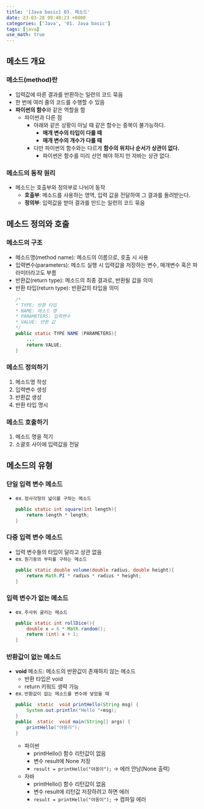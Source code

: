 ```yaml
---
title: '[Java basic] 03. 메소드'
date: 23-03-28 09:40:23 +0800
categories: ['Java', '01. Java basic']
tags: [java]
use_math: true
---
```


## 메소드 개요
### 메소드(method)란
- 입력값에 따른 결과를 반환하는 일련의 코드 묶음
- 한 번에 여러 줄의 코드를 수행할 수 있음
- **파이썬의 함수**와 같은 역할을 함
	- 파이썬과 다른 점
		- 아래와 같은 상황이 아닐 때 같은 함수는 중복이 불가능하다.
			- **매개 변수의 타입이 다를 때**
			- **매개 변수의 개수가 다를 때**
		- 다만 파이썬의 함수와는 다르게 **함수의 위치나 순서가 상관이 없다.**
			- 파이썬은 함수를 미리 선언 해야 하지 만 자바는 상관 없다.

### 메소드의 동작 원리
- 메소드는 호출부와 정의부로 나뉘어 동작
	- **호출부**: 메소드를 사용하는 영역, 입력 값을 전달하여 그 결과를 돌려받는다.
	- **정의부**: 입력값을 받아 결과를 만드는 일련의 코드 묶음

## 메소드 정의와 호출
### 메소드의 구조
- 메소드명(method name): 메소드의 이름으로, 호출 시 사용
- 입력변수(parameters): 메소드 실행 시 입력값을 저장하는 변수, 매개변수 혹은 파라미터라고도 부름
- 반환값(return type): 메소드의 최종 결과로, 반환될 값을 의미
- 반환 타입(return type): 반환값의 타입을 의미
    ```java
    /*
    * TYPE: 반환 타입
    * NAME: 메소드 명
    * PARAMETERS: 입력변수
    * VALUE: 반환 값
    */
    public static TYPE NAME (PARAMETERS){
        ...
        return VALUE;
    }
    ```

### 메소드 정의하기
1. 메소드명 작성
2. 입력변수 생성
3. 반환값 생성
4. 반환 타입 명시

### 메소드 호출하기
1. 메소드 명을 적기
2. 소괄호 사이에 입력값을 전달

## 메소드의 유형
### 단일 입력 변수 메소드
- ex. `정사각형의 넓이를 구하는 메소드`
	```java
	public static int square(int length){
		return length * length;
	}
	```
    
### 다중 입력 변수 메소드
- 입력 변수들의 타입이 달라고 상관 없음
- ex. `원기둥의 부피를 구하는 메소드`
	```java
	public static double volume(double radius, double height){
		return Math.PI * radius * radius * height;
	}
	```

### 입력 변수가 없는 메소드
- ex. `주사위 굴리는 메소드`
	```java
	public static int rollDice(){
		double x = 6 * Math.random();
		return (int) x + 1;
	}
	```
    
### 반환값이 없는 메소드
- **void** 메소드: 메소드의 반환값이 존재하지 않는 메소드
	- 반환 타입은 void
	- return 키워드 생략 가능
- ex. `반환값이 없는 메소드를 변수에 넣었을 때`
	```java
	public  static  void printHello(String msg) {
		System.out.println("Hello "+msg);
	}
	public  static  void main(String[] args) {
		printHello("야옹이");
	}
	```
	- 파이썬
		- printHello() 함수 리턴값이 없음
		- 변수 result에 None 저장
		- `result = printHello("야옹이");` &rarr; 에러 안남(None 출력)
	- 자바
		- printHello() 함수 리턴값이 없음
		- 변수 result에 리턴값 저장하려고 하면 에러
		- `result = printHello("야옹이");` &rarr; 컴파일 에러